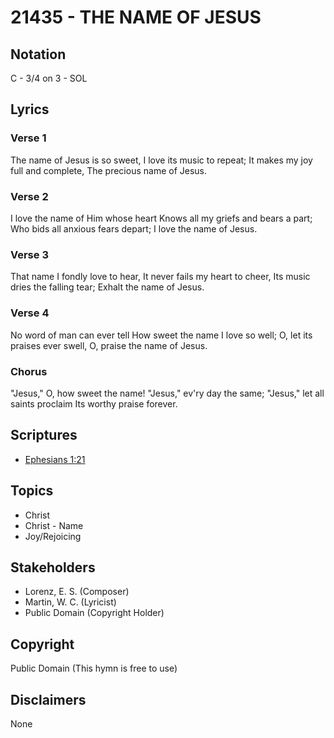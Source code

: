 # 21435 - THE NAME OF JESUS

## Notation

C - 3/4 on 3 - SOL

## Lyrics

### Verse 1

The name of Jesus is so sweet, I love its music to repeat; It makes my joy full and complete, The precious name of Jesus.

### Verse 2

I love the name of Him whose heart Knows all my griefs and bears a part; Who bids all anxious fears depart; I love the name of Jesus.

### Verse 3

That name I fondly love to hear, It never fails my heart to cheer, Its music dries the falling tear; Exhalt the name of Jesus. 

### Verse 4

No word of man can ever tell How sweet the name I love so well; O, let its praises ever swell, O, praise the name of Jesus.

### Chorus

"Jesus," O, how sweet the name! "Jesus," ev'ry day the same; "Jesus," let all saints proclaim Its worthy praise forever.


## Scriptures

- [Ephesians 1:21](https://www.biblegateway.com/passage/?search=Ephesians%201%3A21)

## Topics

- Christ
- Christ - Name
- Joy/Rejoicing

## Stakeholders

- Lorenz, E. S. (Composer)
- Martin, W. C. (Lyricist)
- Public Domain (Copyright Holder)

## Copyright

Public Domain
(This hymn is free to use)

## Disclaimers

None

